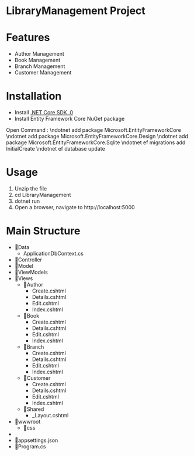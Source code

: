 # LibraryManagement Project

# Features
- Author Management
- Book Management
- Branch Management
- Customer Management

# Installation
- Install [.NET Core SDK .0](https://dotnet.microsoft.com/download)
- Install Entity Framework Core NuGet package

Open Command :
\ndotnet add package Microsoft.EntityFrameworkCore
\ndotnet add package Microsoft.EntityFrameworkCore.Design
\ndotnet add package Microsoft.EntityFrameworkCore.Sqlite
\ndotnet ef migrations add InitialCreate
\ndotnet ef database update

# Usage
1. Unzip the file
2. cd LibraryManagement
3. dotnet run
4. Open a browser, navigate to http://localhost:5000



# Main Structure
- 📂Data
    - ApplicationDbContext.cs
- 📂Controller
- 📂Model     
- 📂ViewModels
- 📂Views     
    - 📂Author
        - Create.cshtml
        - Details.cshtml 
        - Edit.cshtml   
        - Index.cshtml 
    - 📂Book
        - Create.cshtml 
        - Details.cshtml
        - Edit.cshtml    
        - Index.cshtml   
    - 📂Branch
        - Create.cshtml  
        - Details.cshtml 
        - Edit.cshtml    
        - Index.cshtml   
    - 📂Customer
        - Create.cshtml  
        - Details.cshtml 
        - Edit.cshtml    
        - Index.cshtml   
    - 📂Shared
        - _Layout.cshtml 
- 📂wwwroot      
    - 📂css      
- 
- 📑appsettings.json   
- 📑Program.cs         

